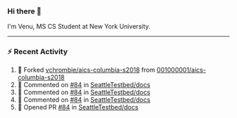 ### Hi there 👋

I'm Venu, MS CS Student at New York University.

---

### :zap: Recent Activity

<!--RECENT_ACTIVITY:start-->
1. 🔱 Forked [vchrombie/aics-columbia-s2018](https://github.com/vchrombie/aics-columbia-s2018) from [001000001/aics-columbia-s2018](https://github.com/001000001/aics-columbia-s2018)
2. 💬 Commented on [#84](https://github.com/SeattleTestbed/docs/pull/84#issuecomment-1762283071) in [SeattleTestbed/docs](https://github.com/SeattleTestbed/docs)
3. 💬 Commented on [#84](https://github.com/SeattleTestbed/docs/pull/84#discussion_r1358866060) in [SeattleTestbed/docs](https://github.com/SeattleTestbed/docs)
4. 💬 Commented on [#84](https://github.com/SeattleTestbed/docs/pull/84#discussion_r1358597303) in [SeattleTestbed/docs](https://github.com/SeattleTestbed/docs)
5. 💪 Opened PR [#84](https://github.com/SeattleTestbed/docs/pull/84) in [SeattleTestbed/docs](https://github.com/SeattleTestbed/docs)
<!--RECENT_ACTIVITY:end-->

<!--
**vchrombie/vchrombie** is a ✨ _special_ ✨ repository because its `README.md` (this file) appears on your GitHub profile.

Here are some ideas to get you started:

- 🔭 I’m currently working on ...
- 🌱 I’m currently learning ...
- 👯 I’m looking to collaborate on ...
- 🤔 I’m looking for help with ...
- 💬 Ask me about ...
- 📫 How to reach me: ...
- 😄 Pronouns: ...
- ⚡ Fun fact: ...
-->
